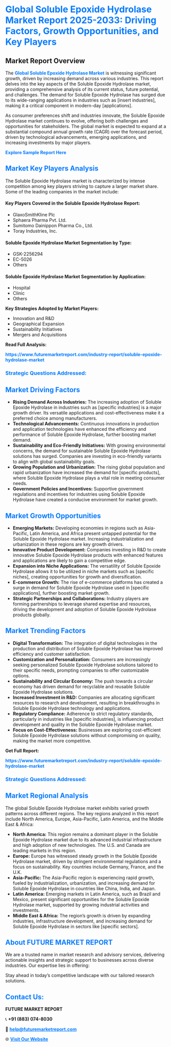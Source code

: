 <h1 style="color: #007BFF;">Global Soluble Epoxide Hydrolase Market Report 2025-2033: Driving Factors, Growth Opportunities, and Key Players</h1>

<section id="overview">
<h2>Market Report Overview</h2>
<p>The <a href="https://www.futuremarketreport.com/industry-report/soluble-epoxide-hydrolase-market" style="color: #007BFF; text-decoration: none;"><strong>Global Soluble Epoxide Hydrolase Market</strong></a> is witnessing significant growth, driven by increasing demand across various industries. This report delves into the key aspects of the Soluble Epoxide Hydrolase market, providing a comprehensive analysis of its current status, future potential, and challenges. The demand for Soluble Epoxide Hydrolase has surged due to its wide-ranging applications in industries such as [insert industries], making it a critical component in modern-day [applications].</p>
<p>As consumer preferences shift and industries innovate, the Soluble Epoxide Hydrolase market continues to evolve, offering both challenges and opportunities for stakeholders. The global market is expected to expand at a substantial compound annual growth rate (CAGR) over the forecast period, driven by technological advancements, emerging applications, and increasing investments by major players.</p>
</section>

<section id="overview">
<p><a href="https://www.futuremarketreport.com/request-sample/reportId=52816" style="color: #007BFF; text-decoration: none;"><strong>Explore Sample Report Here</strong></a></p>
</section>

<section id="key-players">
<h2 style="color: #007BFF;">Market Key Players Analysis</h2>
<p>The Soluble Epoxide Hydrolase market is characterized by intense competition among key players striving to capture a larger market share. Some of the leading companies in the market include:</p>
<h4>Key Players Covered in the Soluble Epoxide Hydrolase Report:</h4>
<ul><li>GlaxoSmithKline Plc</li><li>Sphaera Pharma Pvt. Ltd.</li><li>Sumitomo Dainippon Pharma Co., Ltd.</li><li>Toray Industries, Inc.</li></ul>
<h4>Soluble Epoxide Hydrolase Market Segmentation by Type:</h4>
<ul><li>GSK-2256294</li><li>EC-5026</li><li>Others</li></ul>

<h4>Soluble Epoxide Hydrolase Market Segmentation by Application:</h4>
<ul><li>Hospital</li><li>Clinic</li><li>Others</li></ul>
<p><strong>Key Strategies Adopted by Market Players:</strong></p>
<ul>
<li>Innovation and R&D</li>
<li>Geographical Expansion</li>
<li>Sustainability Initiatives</li>
<li>Mergers and Acquisitions</li>
</ul>
</section>

<section>
<p><strong>Read Full Analysis: </strong></p><a href="https://www.futuremarketreport.com/industry-report/soluble-epoxide-hydrolase-market" style="color: #007BFF; text-decoration: none;"><strong>https://www.futuremarketreport.com/industry-report/soluble-epoxide-hydrolase-market</strong></a>
<h3 style="color: #007BFF;">Strategic Questions Addressed:</h3>
</section>

<section id="driving-factors">
<h2 style="color: #007BFF;">Market Driving Factors</h2>
<ul>
<li><strong>Rising Demand Across Industries:</strong> The increasing adoption of Soluble Epoxide Hydrolase in industries such as [specific industries] is a major growth driver. Its versatile applications and cost-effectiveness make it a preferred choice among manufacturers.</li>
<li><strong>Technological Advancements:</strong> Continuous innovations in production and application technologies have enhanced the efficiency and performance of Soluble Epoxide Hydrolase, further boosting market demand.</li>
<li><strong>Sustainability and Eco-Friendly Initiatives:</strong> With growing environmental concerns, the demand for sustainable Soluble Epoxide Hydrolase solutions has surged. Companies are investing in eco-friendly variants to align with global sustainability goals.</li>
<li><strong>Growing Population and Urbanization:</strong> The rising global population and rapid urbanization have increased the demand for [specific products], where Soluble Epoxide Hydrolase plays a vital role in meeting consumer needs.</li>
<li><strong>Government Policies and Incentives:</strong> Supportive government regulations and incentives for industries using Soluble Epoxide Hydrolase have created a conducive environment for market growth.</li>
</ul>
</section>

<section id="growth-opportunities">
<h2 style="color: #007BFF;">Market Growth Opportunities</h2>
<ul>
<li><strong>Emerging Markets:</strong> Developing economies in regions such as Asia-Pacific, Latin America, and Africa present untapped potential for the Soluble Epoxide Hydrolase market. Increasing industrialization and urbanization in these regions are key growth drivers.</li>
<li><strong>Innovative Product Development:</strong> Companies investing in R&D to create innovative Soluble Epoxide Hydrolase products with enhanced features and applications are likely to gain a competitive edge.</li>
<li><strong>Expansion into Niche Applications:</strong> The versatility of Soluble Epoxide Hydrolase allows it to be utilized in niche markets such as [specific niches], creating opportunities for growth and diversification.</li>
<li><strong>E-commerce Growth:</strong> The rise of e-commerce platforms has created a surge in demand for Soluble Epoxide Hydrolase used in [specific applications], further boosting market growth.</li>
<li><strong>Strategic Partnerships and Collaborations:</strong> Industry players are forming partnerships to leverage shared expertise and resources, driving the development and adoption of Soluble Epoxide Hydrolase products globally.</li>
</ul>
</section>

<section id="trending-factors">
<h2 style="color: #007BFF;">Market Trending Factors</h2>
<ul>
<li><strong>Digital Transformation:</strong> The integration of digital technologies in the production and distribution of Soluble Epoxide Hydrolase has improved efficiency and customer satisfaction.</li>
<li><strong>Customization and Personalization:</strong> Consumers are increasingly seeking personalized Soluble Epoxide Hydrolase solutions tailored to their specific needs, prompting companies to offer customizable options.</li>
<li><strong>Sustainability and Circular Economy:</strong> The push towards a circular economy has driven demand for recyclable and reusable Soluble Epoxide Hydrolase solutions.</li>
<li><strong>Increased Investment in R&D:</strong> Companies are allocating significant resources to research and development, resulting in breakthroughs in Soluble Epoxide Hydrolase technology and applications.</li>
<li><strong>Regulatory Compliance:</strong> Adherence to strict regulatory standards, particularly in industries like [specific industries], is influencing product development and quality in the Soluble Epoxide Hydrolase market.</li>
<li><strong>Focus on Cost-Effectiveness:</strong> Businesses are exploring cost-efficient Soluble Epoxide Hydrolase solutions without compromising on quality, making the market more competitive.</li>
</ul>
</section>

<section>
<p><strong>Get Full Report: </strong></p><a href="https://www.futuremarketreport.com/industry-report/soluble-epoxide-hydrolase-market" style="color: #007BFF; text-decoration: none;"><strong>https://www.futuremarketreport.com/industry-report/soluble-epoxide-hydrolase-market</strong></a>
<h3 style="color: #007BFF;">Strategic Questions Addressed:</h3>
</section>


<section id="regional-analysis">
<h2 style="color: #007BFF;">Market Regional Analysis</h2>
<p>The global Soluble Epoxide Hydrolase market exhibits varied growth patterns across different regions. The key regions analyzed in this report include North America, Europe, Asia-Pacific, Latin America, and the Middle East & Africa:</p>
<ul>
<li><strong>North America:</strong> This region remains a dominant player in the Soluble Epoxide Hydrolase market due to its advanced industrial infrastructure and high adoption of new technologies. The U.S. and Canada are leading markets in this region.</li>
<li><strong>Europe:</strong> Europe has witnessed steady growth in the Soluble Epoxide Hydrolase market, driven by stringent environmental regulations and a focus on sustainability. Key countries include Germany, France, and the U.K.</li>
<li><strong>Asia-Pacific:</strong> The Asia-Pacific region is experiencing rapid growth, fueled by industrialization, urbanization, and increasing demand for Soluble Epoxide Hydrolase in countries like China, India, and Japan.</li>
<li><strong>Latin America:</strong> Emerging markets in Latin America, such as Brazil and Mexico, present significant opportunities for the Soluble Epoxide Hydrolase market, supported by growing industrial activities and investments.</li>
<li><strong>Middle East & Africa:</strong> The region’s growth is driven by expanding industries, infrastructure development, and increasing demand for Soluble Epoxide Hydrolase in sectors like [specific sectors].</li>
</ul>
</section>

<footer>
<h2 style="color: #007BFF;">About FUTURE MARKET REPORT</h2>
<p>We are a trusted name in market research and advisory services, delivering actionable insights and strategic support to businesses across diverse industries. Our expertise lies in offering:</p>

<p>Stay ahead in today’s competitive landscape with our tailored research solutions.</p>

<h2 style="color: #007BFF;">Contact Us:</h2>
<p><strong>FUTURE MARKET REPORT</strong></p>
<p>📞 <strong>+91 (883) 074-8030</strong></p>
<p>📧 <strong><a href="mailto:help@futuremarketreport.com" style="color: #007BFF;">help@futuremarketreport.com</a></strong></p>
<p>🌐 <strong><a href="https://www.futuremarketreport.com/" style="color: #007BFF;">Visit Our Website</a></strong></p>
</footer>